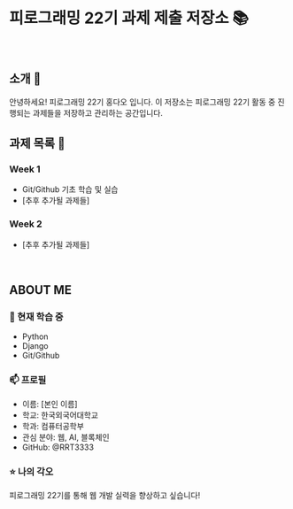 # 피로그래밍 22기 과제 제출 저장소 📚
<br>

## 소개 🚀
안녕하세요! 피로그래밍 22기 홍다오 입니다.
이 저장소는 피로그래밍 22기 활동 중 진행되는 과제들을 저장하고 관리하는 공간입니다.
<br>

## 과제 목록 📕
### Week 1
- Git/Github 기초 학습 및 실습
- [추후 추가될 과제들]

### Week 2
- [추후 추가될 과제들]
<br>

## ABOUT ME
### 🌱 현재 학습 중
- Python
- Django
- Git/Github

### 📫 프로필
- 이름: [본인 이름]
- 학교: 한국외국어대학교
- 학과: 컴퓨터공학부
- 관심 분야: 웹, AI, 블록체인
- GitHub: @RRT3333

### ⭐ 나의 각오
피로그래밍 22기를 통해 웹 개발 실력을 향상하고 싶습니다!